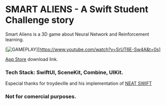 # SMART ALIENS - A Swift Student Challenge story

Smart Aliens is a 3D game about Neural Network and Reinforcement learning. 

[![GAMEPLAY](https://www.youtube.com/watch?v=SrUT6E-Sw4A&t=0s)][https://www.youtube.com/watch?v=SrUT6E-Sw4A&t=0s]

[App Store](https://apps.apple.com/br/app/aliens-network/id6478606549?l=en-GB) download link.

### Tech Stack: SwiftUI, SceneKit, Combine, UIKit.

Especial thanks for troydeville and his implementation of [NEAT SWIFT](https://github.com/troydeville/NEAT-swift)

### Not for comercial purposes.
